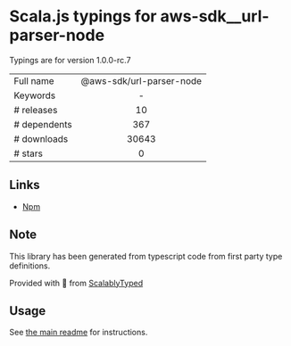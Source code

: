 
# Scala.js typings for aws-sdk__url-parser-node

Typings are for version 1.0.0-rc.7



|                    |                 |
| ------------------ | :-------------: |
| Full name          | @aws-sdk/url-parser-node |
| Keywords           | - |
| # releases         | 10 |
| # dependents       | 367 |
| # downloads        | 30643 |
| # stars            | 0 |

## Links
- [Npm](https://www.npmjs.com/package/%40aws-sdk%2Furl-parser-node)
    


## Note
This library has been generated from typescript code from first party type definitions.

Provided with :purple_heart: from [ScalablyTyped](https://github.com/oyvindberg/ScalablyTyped)

## Usage
See [the main readme](../../readme.md) for instructions.


